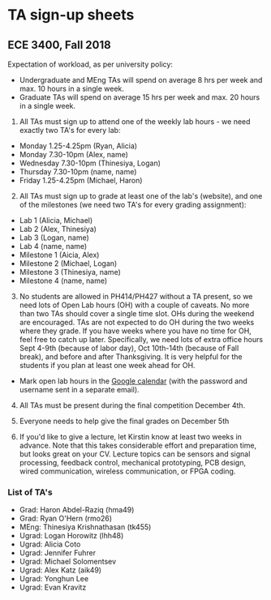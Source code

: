 # TA sign-up sheets
## ECE 3400, Fall 2018

Expectation of workload, as per university policy:

* Undergraduate and MEng TAs will spend on average 8 hrs per week and max. 10 hours in a single week.
* Graduate TAs will spend on average 15 hrs per week and max. 20 hours in a single week.

1. All TAs must sign up to attend one of the weekly lab hours - we need exactly two TA's for every lab:

* Monday 1.25-4.25pm (Ryan, Alicia)
* Monday 7.30-10pm (Alex, name)
* Wednesday 7.30-10pm (Thinesiya, Logan)
* Thursday 7.30-10pm (name, name)
* Friday 1.25-4.25pm (Michael, Haron)

2. All TAs must sign up to grade at least one of the lab's (website), and one of the milestones (we need two TA's for every grading assignment):

* Lab 1 (Alicia, Michael)
* Lab 2 (Alex, Thinesiya)
* Lab 3 (Logan, name)
* Lab 4 (name, name)
* Milestone 1 (Aicia, Alex)
* Milestone 2 (Michael, Logan)
* Milestone 3 (Thinesiya, name)
* Milestone 4 (name, name)

3. No students are allowed in PH414/PH427 without a TA present, so we need lots of Open Lab hours (OH) with a couple of caveats. No more than two TAs should cover a single time slot. OHs during the weekend are encouraged. TAs are not expected to do OH during the two weeks where they grade. If you have weeks where you have no time for OH, feel free to catch up later. Specifically, we need lots of extra office hours Sept 4-9th (because of labor day), Oct 10th-14th (because of Fall break), and before and after Thanksgiving. It is very helpful for the students if you plan at least one week ahead for OH. 

* Mark open lab hours in the [Google calendar](https://calendar.google.com/calendar?cid=Y29ybmVsbC5lY2UzNDAwQGdtYWlsLmNvbQ) (with the password and username sent in a separate email).

4. All TAs must be present during the final competition December 4th.

5. Everyone needs to help give the final grades on December 5th

6. If you'd like to give a lecture, let Kirstin know at least two weeks in advance. Note that this takes considerable effort and preparation time, but looks great on your CV. Lecture topics can be sensors and signal processing, feedback control, mechanical prototyping, PCB design, wired communication, wireless communication, or FPGA coding.

### List of TA's

* Grad: Haron Abdel-Raziq (hma49)
* Grad: Ryan O'Hern (rmo26)
* MEng: Thinesiya Krishnathasan (tk455)
* Ugrad: Logan Horowitz (lhh48)
* Ugrad: Alicia Coto
* Ugrad: Jennifer Fuhrer
* Ugrad: Michael Solomentsev
* Ugrad: Alex Katz (aik49)
* Ugrad: Yonghun Lee
* Ugrad: Evan Kravitz
